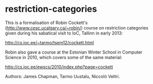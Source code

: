 restriction-categories
======================

This is a formalisation of Robin Cockett's
(http://www.cpsc.ucalgary.ca/~robin/) course on restriction categories
given during his sabatical visit to IoC, Tallinn in early 2013:

http://cs.ioc.ee/~tarmo/tsem12/cockett.html

Robin also gave a course at the Estonian Winter School in Computer
Science in 2010, which covers some of the same material:

http://cs.ioc.ee/ewscs/2010/index.php?page=cockett

Authors: James Chapman, Tarmo Uustalu, Niccolò Veltri.